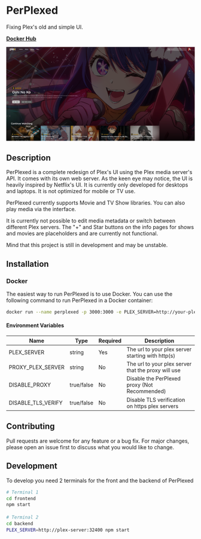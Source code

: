 # PerPlexed
Fixing Plex's old and simple UI.

[**Docker Hub**](https://hub.docker.com/r/ipmake/perplexed )

![PerPlexed](assets/screenshot1.png)


## Description

PerPlexed is a complete redesign of Plex's UI using the Plex media server's API. It comes with its own web server. As the keen eye may notice, the UI is heavily inspired by Netflix's UI. It is currently only developed for desktops and laptops. It is not optimized for mobile or TV use.

PerPlexed currently supports Movie and TV Show libraries. You can also play media via the interface.

It is currently not possible to edit media metadata or switch between different Plex servers. The "+" and Star buttons on the info pages for shows and movies are placeholders and are currently not functional.

Mind that this project is still in development and may be unstable.

## Installation

### Docker

The easiest way to run PerPlexed is to use Docker. You can use the following command to run PerPlexed in a Docker container:

```bash
docker run --name perplexed -p 3000:3000 -e PLEX_SERVER=http://your-plex-server:32400 ipmake/perplexed
```

#### Environment Variables
| Name               | Type       | Required | Description                                         |
|--------------------|------------|----------|-----------------------------------------------------|
| PLEX_SERVER        | string     | Yes      | The url to your plex server starting with http(s)   |
| PROXY_PLEX_SERVER  | string     | No       | The url to your plex server that the proxy will use |
| DISABLE_PROXY      | true/false | No       | Disable the PerPlexed proxy (Not Recommended)       |
| DISABLE_TLS_VERIFY | true/false | No       | Disable TLS verification on https plex servers      |


## Contributing
Pull requests are welcome for any feature or a bug fix. For major changes, please open an issue first to discuss what you would like to change.

## Development

To develop you need 2 terminals for the front and the backend of PerPlexed

```bash
# Terminal 1
cd frontend
npm start

# Terminal 2
cd backend
PLEX_SERVER=http://plex-server:32400 npm start
```
